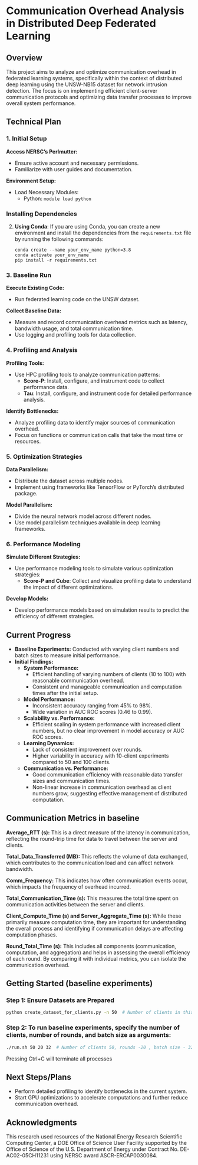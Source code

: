 # Communication Overhead Analysis in Distributed Deep Federated Learning

## Overview

This project aims to analyze and optimize communication overhead in federated learning systems, specifically within the context of distributed deep learning using the UNSW-NB15 dataset for network intrusion detection. The focus is on implementing efficient client-server communication protocols and optimizing data transfer processes to improve overall system performance.

## Technical Plan

### 1. Initial Setup

**Access NERSC’s Perlmutter:**
- Ensure active account and necessary permissions.
- Familiarize with user guides and documentation.

**Environment Setup:**
- Load Necessary Modules:
  - Python: `module load python`
  
### Installing Dependencies

2. **Using Conda**:
   If you are using Conda, you can create a new environment and install the dependencies from the `requirements.txt` file by running the following commands:

   ```shell
   conda create --name your_env_name python=3.8
   conda activate your_env_name
   pip install -r requirements.txt

### 3. Baseline Run

**Execute Existing Code:**
- Run federated learning code on the UNSW dataset.

**Collect Baseline Data:**
- Measure and record communication overhead metrics such as latency, bandwidth usage, and total communication time.
- Use logging and profiling tools for data collection.

### 4. Profiling and Analysis

**Profiling Tools:**
- Use HPC profiling tools to analyze communication patterns:
  - **Score-P**: Install, configure, and instrument code to collect performance data.
  - **Tau**: Install, configure, and instrument code for detailed performance analysis.

**Identify Bottlenecks:**
- Analyze profiling data to identify major sources of communication overhead.
- Focus on functions or communication calls that take the most time or resources.

### 5. Optimization Strategies

**Data Parallelism:**
- Distribute the dataset across multiple nodes.
- Implement using frameworks like TensorFlow or PyTorch’s distributed package.

**Model Parallelism:**
- Divide the neural network model across different nodes.
- Use model parallelism techniques available in deep learning frameworks.

### 6. Performance Modeling

**Simulate Different Strategies:**
- Use performance modeling tools to simulate various optimization strategies:
  - **Score-P and Cube**: Collect and visualize profiling data to understand the impact of different optimizations.

**Develop Models:**
- Develop performance models based on simulation results to predict the efficiency of different strategies.

## Current Progress

- **Baseline Experiments:** Conducted with varying client numbers and batch sizes to measure initial performance.
- **Initial Findings:**
  - **System Performance:**
    - Efficient handling of varying numbers of clients (10 to 100) with reasonable communication overhead.
    - Consistent and manageable communication and computation times after the initial setup.
  - **Model Performance:**
    - Inconsistent accuracy ranging from 45% to 98%.
    - Wide variation in AUC ROC scores (0.46 to 0.99).
  - **Scalability vs. Performance:**
    - Efficient scaling in system performance with increased client numbers, but no clear improvement in model accuracy or AUC ROC scores.
  - **Learning Dynamics:**
    - Lack of consistent improvement over rounds.
    - Higher variability in accuracy with 10-client experiments compared to 50 and 100 clients.
  - **Communication vs. Performance:**
    - Good communication efficiency with reasonable data transfer sizes and communication times.
    - Non-linear increase in communication overhead as client numbers grow, suggesting effective management of distributed computation.

## Communication Metrics in baseline

**Average_RTT (s):**
   This is a direct measure of the latency in communication, reflecting the round-trip time for data to travel between the server and clients.

**Total_Data_Transferred (MB):**
   This reflects the volume of data exchanged, which contributes to the communication load and can affect network bandwidth.

**Comm_Frequency:**
   This indicates how often communication events occur, which impacts the frequency of overhead incurred.

**Total_Communication_Time (s):**
   This measures the total time spent on communication activities between the server and clients.

**Client_Compute_Time (s) and Server_Aggregate_Time (s):**
   While these primarily measure computation time, they are important for understanding the overall process and identifying if communication delays are affecting computation phases.

**Round_Total_Time (s):**
   This includes all components (communication, computation, and aggregation) and helps in assessing the overall efficiency of each round. By comparing it with individual metrics, you can isolate the communication overhead.


## Getting Started (baseline experiments)

### Step 1: Ensure Datasets are Prepared
```sh
python create_dataset_for_clients.py -n 50  # Number of clients in this case for 50 clients
```

### Step 2: To run baseline experiments, specify the number of clients, number of rounds, and batch size as arguments:
```sh
./run.sh 50 20 32  # Number of clients 50, rounds -20 , batch size - 32
```

Pressing Ctrl+C will terminate all processes




## Next Steps/Plans

- Perform detailed profiling to identify bottlenecks in the current system.
- Start GPU optimizations to accelerate computations and further reduce communication overhead.

## Acknowledgments

This research used resources of the National Energy Research Scientific Computing Center, a DOE Office of Science User Facility supported by the Office of Science of the U.S. Department of Energy under Contract No. DE-AC02-05CH11231 using NERSC award ASCR-ERCAP0030084.
